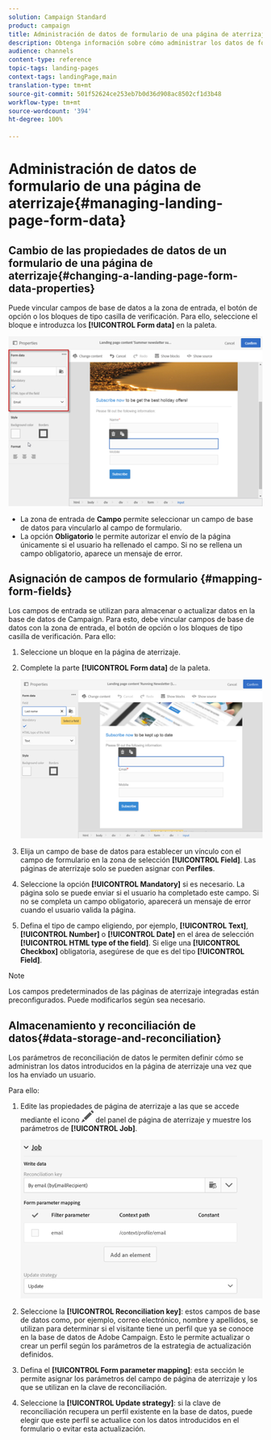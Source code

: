 ```yaml
---
solution: Campaign Standard
product: campaign
title: Administración de datos de formulario de una página de aterrizaje
description: Obtenga información sobre cómo administrar los datos de formularios de páginas de aterrizaje.
audience: channels
content-type: reference
topic-tags: landing-pages
context-tags: landingPage,main
translation-type: tm+mt
source-git-commit: 501f52624ce253eb7b0d36d908ac8502cf1d3b48
workflow-type: tm+mt
source-wordcount: '394'
ht-degree: 100%

---
```



# Administración de datos de formulario de una página de aterrizaje{#managing-landing-page-form-data}

## Cambio de las propiedades de datos de un formulario de una página de aterrizaje{#changing-a-landing-page-form-data-properties}

Puede vincular campos de base de datos a la zona de entrada, el botón de opción o los bloques de tipo casilla de verificación. Para ello, seleccione el bloque e introduzca los **[!UICONTROL Form data]** en la paleta.

![](assets/delivery_content_9.png)

* La zona de entrada de **Campo** permite seleccionar un campo de base de datos para vincularlo al campo de formulario.
* La opción **Obligatorio** le permite autorizar el envío de la página únicamente si el usuario ha rellenado el campo. Si no se rellena un campo obligatorio, aparece un mensaje de error.

## Asignación de campos de formulario {#mapping-form-fields}

Los campos de entrada se utilizan para almacenar o actualizar datos en la base de datos de Campaign. Para esto, debe vincular campos de base de datos con la zona de entrada, el botón de opción o los bloques de tipo casilla de verificación. Para ello:

1. Seleccione un bloque en la página de aterrizaje.
1. Complete la parte **[!UICONTROL Form data]** de la paleta.

   ![](assets/editing_lp_content_4.png)

1. Elija un campo de base de datos para establecer un vínculo con el campo de formulario en la zona de selección **[!UICONTROL Field]**. Las páginas de aterrizaje solo se pueden asignar con **Perfiles**.

1. Seleccione la opción **[!UICONTROL Mandatory]** si es necesario. La página solo se puede enviar si el usuario ha completado este campo. Si no se completa un campo obligatorio, aparecerá un mensaje de error cuando el usuario valida la página.

1. Defina el tipo de campo eligiendo, por ejemplo, **[!UICONTROL Text]**, **[!UICONTROL Number]** o **[!UICONTROL Date]** en el área de selección **[!UICONTROL HTML type of the field]**.
Si elige una **[!UICONTROL Checkbox]** obligatoria, asegúrese de que es del tipo **[!UICONTROL Field]**.

>[!NOTE]
>
>Los campos predeterminados de las páginas de aterrizaje integradas están preconfigurados. Puede modificarlos según sea necesario.

## Almacenamiento y reconciliación de datos{#data-storage-and-reconciliation}

Los parámetros de reconciliación de datos le permiten definir cómo se administran los datos introducidos en la página de aterrizaje una vez que los ha enviado un usuario.

Para ello:

1. Edite las propiedades de página de aterrizaje a las que se accede mediante el icono ![](assets/edit_darkgrey-24px.png) del panel de página de aterrizaje y muestre los parámetros de **[!UICONTROL Job]**.

   ![](assets/lp_parameters_4.png)

1. Seleccione la **[!UICONTROL Reconciliation key]**: estos campos de base de datos como, por ejemplo, correo electrónico, nombre y apellidos, se utilizan para determinar si el visitante tiene un perfil que ya se conoce en la base de datos de Adobe Campaign. Esto le permite actualizar o crear un perfil según los parámetros de la estrategia de actualización definidos.
1. Defina el **[!UICONTROL Form parameter mapping]**: esta sección le permite asignar los parámetros del campo de página de aterrizaje y los que se utilizan en la clave de reconciliación.
1. Seleccione la **[!UICONTROL Update strategy]**: si la clave de reconciliación recupera un perfil existente en la base de datos, puede elegir que este perfil se actualice con los datos introducidos en el formulario o evitar esta actualización.
